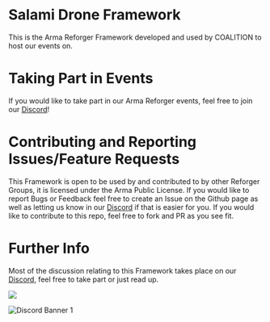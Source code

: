 # Salami Drone Framework
This is the Arma Reforger Framework developed and used by COALITION to host our events on.

# Taking Part in Events
If you would like to take part in our Arma Reforger events, feel free to join our [Discord](https://discord.gg/the-coalition)!

# Contributing and Reporting Issues/Feature Requests
This Framework is open to be used by and contributed to by other Reforger Groups, it is licensed under the Arma Public License.
If you would like to report Bugs or Feedback feel free to create an Issue on the Github page as well as letting us know in our [Discord](https://discord.gg/the-coalition) if that is easier for you.
If you would like to contribute to this repo, feel free to fork and PR as you see fit.

# Further Info
Most of the discussion relating to this Framework takes place on our [Discord](https://discord.gg/the-coalition), feel free to take part or just read up.

<img src="http://coalitiongroup.net/coalition.png">

![Discord Banner 1](https://discordapp.com/api/guilds/237991125523103747/widget.png?style=banner1)

